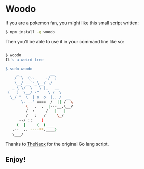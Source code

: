 # Woodo

If you are a pokemon fan, you might like this
small script written:

```bash
$ npm install -g woodo
```

Then you'll be able to use it in your command line like so:

```bash

$ woodo
It's a weird tree

$ sudo woodo
     _              __
    / `\  (~._    ./  )
    \__/ __`-_\__/ ./
   _ \ \/  \   \ |_   __
 (   )  \__/ -^    \ /  \
  \_/ "  \  | o  o  |.. /  __
       \. --' ====  /  || /  \
         \   .  .  |---__.\__/
         /  :     /   |   |
         /   :   /     \_/
      --/ ::    (
     (  |     (  (____
   .--  .. ----**.____)
   \___/

```

Thanks to [TheNaox](https://github.com/TheNaoX/woodo/) for the original Go lang script.

## Enjoy!
